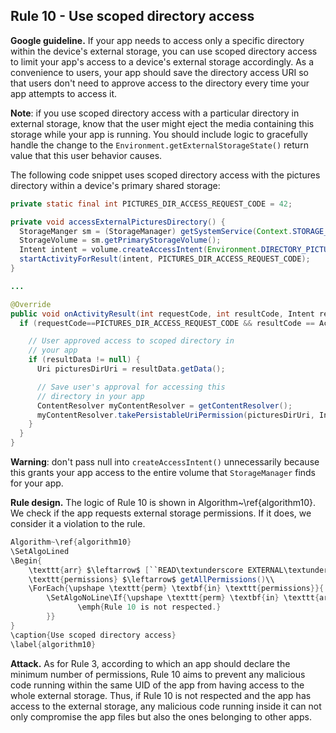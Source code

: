## Rule 10 - Use scoped directory access 

**Google guideline.** If your app needs to access only a specific directory within the device's external storage, you can use scoped directory access to limit your app's access to a device's external storage accordingly. As a convenience to users, your app should save the directory access URI so that users don't need to approve access to the directory every time your app attempts to access it.

**Note**: if you use scoped directory access with a particular directory in external storage, know that the user might eject the media containing this storage while your app is running. You should include logic to gracefully handle the change to the `Environment.getExternalStorageState()` return value that this user behavior causes.

The following code snippet uses scoped directory access with the pictures directory within a device's primary shared storage:

```java
private static final int PICTURES_DIR_ACCESS_REQUEST_CODE = 42;

private void accessExternalPicturesDirectory() {
  StorageManger sm = (StorageManager) getSystemService(Context.STORAGE_SERVICE);
  StorageVolume = sm.getPrimaryStorageVolume();
  Intent intent = volume.createAccessIntent(Environment.DIRECTORY_PICTURES);
  startActivityForResult(intent, PICTURES_DIR_ACCESS_REQUEST_CODE);
}

...

@Override
public void onActivityResult(int requestCode, int resultCode, Intent resultData) {
  if (requestCode==PICTURES_DIR_ACCESS_REQUEST_CODE && resultCode == Activity.RESULT_OK) {

    // User approved access to scoped directory in
    // your app
    if (resultData != null) {
      Uri picturesDirUri = resultData.getData();

      // Save user's approval for accessing this
      // directory in your app
      ContentResolver myContentResolver = getContentResolver();
      myContentResolver.takePersistableUriPermission(picturesDirUri, Intent.FLAG_GRANT_READ_URI_PERMISSION);
    }
  }
}
```

**Warning**: don't pass null into `createAccessIntent()` unnecessarily because this grants your app access to the entire volume that `StorageManager` finds for your app.

**Rule design.** The logic of Rule 10 is shown in Algorithm~\ref{algorithm10}. We check if the app requests external storage permissions. If it does, we consider it a violation to the rule.

```java
Algorithm~\ref{algorithm10}
\SetAlgoLined
\Begin{
    \texttt{arr} $\leftarrow$ [``READ\textunderscore EXTERNAL\textunderscore STORAGE'', ``WRITE\textunderscore EXTERNAL\textunderscore STORAGE'']\\
	\texttt{permissions} $\leftarrow$ getAllPermissions()\\
	\ForEach{\upshape \texttt{perm} \textbf{in} \texttt{permissions}}{
	    \SetAlgoNoLine\If{\upshape \texttt{perm} \textbf{in} \texttt{arr}}{
			   \emph{Rule 10 is not respected.}
	    }}
}
\caption{Use scoped directory access}
\label{algorithm10}
```

**Attack.** As for Rule 3, according to which an app should declare the minimum number of permissions, Rule 10 aims to prevent any malicious code running within the same UID of the app from having access to the whole external storage. Thus, if Rule 10 is not respected and the app has access to the external storage, any malicious code running inside it can not only compromise the app files but also the ones belonging to other apps.

